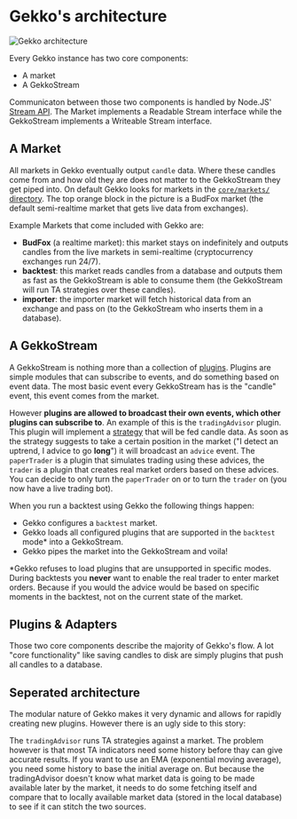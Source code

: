 # Gekko's architecture

![Gekko architecture](https://wizb.it/gekko/static/architecture.jpg)

Every Gekko instance has two core components:

- A market
- A GekkoStream

Communicaton between those two components is handled by Node.JS' [Stream API](https://nodejs.org/api/stream.html). The Market implements a Readable Stream interface while the GekkoStream implements a Writeable Stream interface.

## A Market

All markets in Gekko eventually output `candle` data. Where these candles come from and how old they are does not matter to the GekkoStream they get piped into. On default Gekko looks for markets in the [`core/markets/` directory](https://github.com/askmike/gekko/tree/stable/core/markets). The top orange block in the picture is a BudFox market (the default semi-realtime market that gets live data from exchanges).

Example Markets that come included with Gekko are:

- **BudFox** (a realtime market): this market stays on indefinitely and outputs candles from the live markets in semi-realtime (cryptocurrency exchanges run 24/7).
- **backtest**: this market reads candles from a database and outputs them as fast as the GekkoStream is able to consume them (the GekkoStream will run TA strategies over these candles).
- **importer**: the importer market will fetch historical data from an exchange and pass on (to the GekkoStream who inserts them in a database).

## A GekkoStream

A GekkoStream is nothing more than a collection of [plugins](../commandline/plugins.md). Plugins are simple modules that can subscribe to events, and do something based on event data. The most basic event every GekkoStream has is the "candle" event, this event comes from the market.

However **plugins are allowed to broadcast their own events, which other plugins can subscribe to**. An example of this is the `tradingAdvisor` plugin. This plugin will implement a [strategy](../strategies/introduction.md) that will be fed candle data. As soon as the strategy suggests to take a certain position in the market ("I detect an uptrend, I advice to go **long**") it will broadcast an `advice` event. The `paperTrader` is a plugin that simulates trading using these advices, the `trader` is a plugin that creates real market orders based on these advices. You can decide to only turn the `paperTrader` on or to turn the `trader` on (you now have a live trading bot).

When you run a backtest using Gekko the following things happen:

- Gekko configures a `backtest` market.
- Gekko loads all configured plugins that are supported in the `backtest` mode* into a GekkoStream.
- Gekko pipes the market into the GekkoStream and voila!

\*Gekko refuses to load plugins that are unsupported in specific modes. During backtests you **never** want to enable the real trader to enter market orders. Because if you would the advice would be based on specific moments in the backtest, not on the current state of the market.

## Plugins & Adapters

Those two core components describe the majority of Gekko's flow. A lot "core functionality" like saving candles to disk are simply plugins that push all candles to a database.

## Seperated architecture

The modular nature of Gekko makes it very dynamic and allows for rapidly creating new plugins. However there is an ugly side to this story:

The `tradingAdvisor` runs TA strategies against a market. The problem however is that most TA indicators need some history before thay can give accurate results. If you want to use an EMA (exponential moving average), you need some history to base the initial average on. But because the tradingAdvisor doesn't know what market data is going to be made available later by the market, it needs to do some fetching itself and compare that to locally available market data (stored in the local database) to see if it can stitch the two sources.
